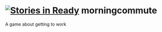 [![Stories in Ready](https://badge.waffle.io/WinkyProductions/morningcommute.png?label=ready&title=Ready)](https://waffle.io/WinkyProductions/morningcommute)
morningcommute
==============

A game about getting to work

